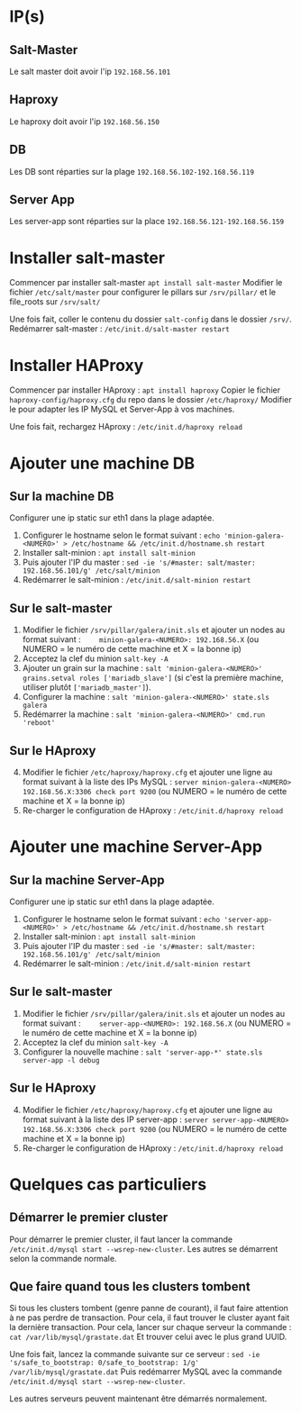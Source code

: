 IP(s)
===

Salt-Master
------
Le salt master doit avoir l'ip ```192.168.56.101```

Haproxy
------
Le haproxy doit avoir l'ip ```192.168.56.150```

DB
------
Les DB sont réparties sur la plage ```192.168.56.102-192.168.56.119```

Server App
----------

Les server-app sont réparties sur la place ```192.168.56.121-192.168.56.159```


Installer salt-master
===
Commencer par installer salt-master
```apt install salt-master```
Modifier le fichier ```/etc/salt/master``` pour configurer le pillars sur ```/srv/pillar/``` et le file_roots sur ```/srv/salt/```

Une fois fait, coller le contenu du dossier ```salt-config``` dans le dossier ```/srv/```.
Redémarrer salt-master : ```/etc/init.d/salt-master restart```

Installer HAProxy
===
Commencer par installer HAproxy : ```apt install haproxy```
Copier le fichier ```haproxy-config/haproxy.cfg``` du repo dans le dossier ```/etc/haproxy/```
Modifier le pour adapter les IP MySQL et Server-App à vos machines.

Une fois fait, rechargez HAproxy : ```/etc/init.d/haproxy reload```

Ajouter une machine DB
===

Sur la machine DB
------
Configurer une ip static sur eth1 dans la plage adaptée.

 1. Configurer le hostname selon le format suivant : ```echo 'minion-galera-<NUMERO>' > /etc/hostname && /etc/init.d/hostname.sh restart```
 2. Installer salt-minion : ```apt install salt-minion```
 3. Puis ajouter l'IP du master : ```sed -ie 's/#master: salt/master: 192.168.56.101/g' /etc/salt/minion```
 4. Redémarrer le salt-minion : ```/etc/init.d/salt-minion restart```

Sur le salt-master
------
 1. Modifier le fichier ```/srv/pillar/galera/init.sls``` et ajouter un nodes au format suivant :
```    minion-galera-<NUMERO>: 192.168.56.X``` (ou NUMERO = le numéro de cette machine et X = la bonne ip)
 2. Acceptez la clef du minion ```salt-key -A```
 3. Ajouter un grain sur la machine : ```salt 'minion-galera-<NUMERO>' grains.setval roles ['mariadb_slave']``` (si c'est la première machine, utiliser plutôt ```['mariadb_master']```).
 4. Configurer la machine : ```salt 'minion-galera-<NUMERO>' state.sls galera```
 5. Redémarrer la machine : ```salt 'minion-galera-<NUMERO>' cmd.run 'reboot'```
 
Sur le HAproxy
------
 4. Modifier le fichier ```/etc/haproxy/haproxy.cfg``` et ajouter une ligne au format suivant à la liste des IPs MySQL :
```server minion-galera-<NUMERO> 192.168.56.X:3306 check port 9200``` (ou NUMERO = le numéro de cette machine et X = la bonne ip)
 5. Re-charger le configuration de HAproxy : ```/etc/init.d/haproxy reload```

Ajouter une machine Server-App
===
Sur la machine Server-App
------
Configurer une ip static sur eth1 dans la plage adaptée.

 1. Configurer le hostname selon le format suivant : ```echo 'server-app-<NUMERO>' > /etc/hostname && /etc/init.d/hostname.sh restart```
 2. Installer salt-minion : ```apt install salt-minion```
 3. Puis ajouter l'IP du master : ```sed -ie 's/#master: salt/master: 192.168.56.101/g' /etc/salt/minion```
 4. Redémarrer le salt-minion : ```/etc/init.d/salt-minion restart```

Sur le salt-master
------
 1. Modifier le fichier ```/srv/pillar/galera/init.sls``` et ajouter un nodes au format suivant :
```    server-app-<NUMERO>: 192.168.56.X``` (ou NUMERO = le numéro de cette machine et X = la bonne ip)
 2. Acceptez la clef du minion ```salt-key -A```
 3. Configurer la nouvelle machine : ```salt 'server-app-*' state.sls server-app -l debug```

Sur le HAproxy
------
 4. Modifier le fichier ```/etc/haproxy/haproxy.cfg``` et ajouter une ligne au format suivant à la liste des IP server-app :
```server server-app-<NUMERO> 192.168.56.X:3306 check port 9200``` (ou NUMERO = le numéro de cette machine et X = la bonne ip) 
 5. Re-charger le configuration de HAproxy : ```/etc/init.d/haproxy reload```

Quelques cas particuliers
===
Démarrer le premier cluster
------
Pour démarrer le premier cluster, il faut lancer la commande ```/etc/init.d/mysql start --wsrep-new-cluster```.
Les autres se démarrent selon la commande normale.

Que faire quand tous les clusters tombent
------
Si tous les clusters tombent (genre panne de courant), il faut faire attention à ne pas perdre de transaction. 
Pour cela, il faut trouver le cluster ayant fait la dernière transaction. Pour cela, lancer sur chaque serveur la commande :
```cat /var/lib/mysql/grastate.dat```
Et trouver celui avec le plus grand UUID.

Une fois fait, lancez la commande suivante sur ce serveur : ```sed -ie 's/safe_to_bootstrap: 0/safe_to_bootstrap: 1/g' /var/lib/mysql/grastate.dat```
Puis redémarrer MySQL avec la commande ```/etc/init.d/mysql start --wsrep-new-cluster```.

Les autres serveurs peuvent maintenant être démarrés normalement.

